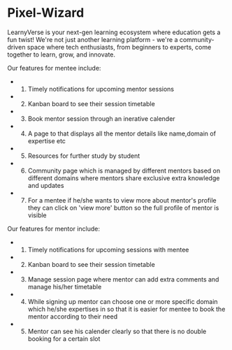 # Pixel-Wizard

LearnyVerse is your next-gen learning ecosystem where education gets a fun twist! We're not just another learning platform - we're a community-driven space where tech enthusiasts, from beginners to experts, come together to learn, grow, and innovate.

Our features for mentee include:
- 1. Timely notifications for upcoming mentor sessions
- 2. Kanban board to see their session timetable
- 3. Book mentor session through an inerative calender
- 4. A page to that displays all the mentor details like name,domain of expertise etc
- 5. Resources for further study by student
- 6. Community page which is managed by different mentors based on different domains where mentors share exclusive extra knowledge and updates
- 7. For a mentee if he/she wants to view more about mentor's profile they can click on 'view more' button so the full profile of mentor is visible

Our features for mentor include:
- 1. Timely notifications for upcoming sessions with mentee
- 2. Kanban board to see their session timetable
- 3. Manage session page where mentor can add extra comments and manage his/her timetable
- 4. While signing up mentor can choose one or more specific domain which he/she expertises in so that it is easier for mentee to book the mentor according to their need
- 5. Mentor can see his calender clearly so that there is no double booking for a certain slot
